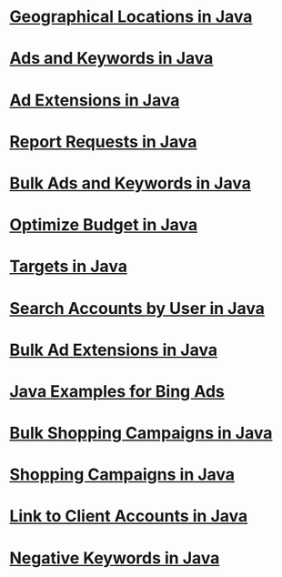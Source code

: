 # [Geographical Locations in Java](geographical-locations-in-java.md)
# [Ads and Keywords in Java](ads-and-keywords-in-java.md)
# [Ad Extensions in Java](ad-extensions-in-java.md)
# [Report Requests in Java](report-requests-in-java.md)
# [Bulk Ads and Keywords in Java](bulk-ads-and-keywords-in-java.md)
# [Optimize Budget in Java](optimize-budget-in-java.md)
# [Targets in Java](targets-in-java.md)
# [Search Accounts by User in Java](search-accounts-by-user-in-java.md)
# [Bulk Ad Extensions in Java](bulk-ad-extensions-in-java.md)
# [Java Examples for Bing Ads](java-examples-for-bing-ads.md)
# [Bulk Shopping Campaigns in Java](bulk-shopping-campaigns-in-java.md)
# [Shopping Campaigns in Java](shopping-campaigns-in-java.md)
# [Link to Client Accounts in Java](link-to-client-accounts-in-java.md)
# [Negative Keywords in Java](negative-keywords-in-java.md)
